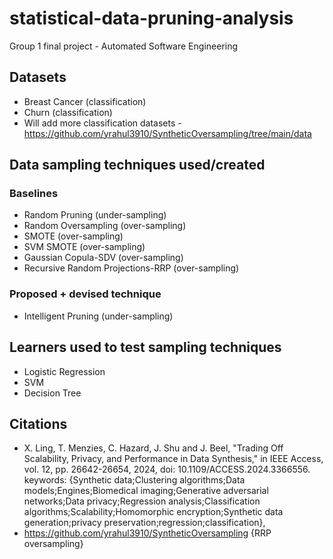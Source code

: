 # statistical-data-pruning-analysis
Group 1 final project - Automated Software Engineering

## Datasets
- Breast Cancer (classification)
- Churn (classification)
- Will add more classification datasets - https://github.com/yrahul3910/SyntheticOversampling/tree/main/data

## Data sampling techniques used/created
### Baselines
- Random Pruning (under-sampling)
- Random Oversampling (over-sampling)
- SMOTE (over-sampling)
- SVM SMOTE (over-sampling)
- Gaussian Copula-SDV (over-sampling)
- Recursive Random Projections-RRP (over-sampling)
### Proposed + devised technique 
- Intelligent Pruning (under-sampling)
  
## Learners used to test sampling techniques
- Logistic Regression
- SVM
- Decision Tree

## Citations
* X. Ling, T. Menzies, C. Hazard, J. Shu and J. Beel, "Trading Off Scalability, Privacy, and Performance in Data Synthesis," in IEEE Access, vol. 12, pp. 26642-26654, 2024, doi: 10.1109/ACCESS.2024.3366556.
keywords: {Synthetic data;Clustering algorithms;Data models;Engines;Biomedical imaging;Generative adversarial networks;Data privacy;Regression analysis;Classification algorithms;Scalability;Homomorphic encryption;Synthetic data generation;privacy preservation;regression;classification},
* https://github.com/yrahul3910/SyntheticOversampling {RRP oversampling}

